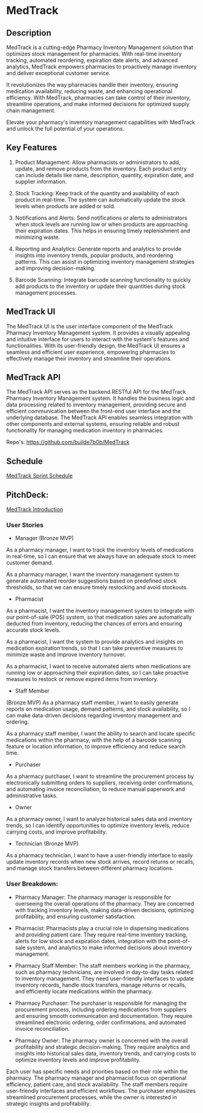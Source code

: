 # MedTrack

## Description
MedTrack is a cutting-edge Pharmacy Inventory Management solution that optimizes stock management for pharmacies. With real-time inventory tracking, automated reordering, expiration date alerts, and advanced analytics, MedTrack empowers pharmacies to proactively manage inventory and deliver exceptional customer service.

It revolutionizes the way pharmacies handle their inventory, ensuring medication availability, reducing waste, and enhancing operational efficiency. With MedTrack, pharmacies can take control of their inventory, streamline operations, and make informed decisions for optimized supply chain management.

Elevate your pharmacy's inventory management capabilities with MedTrack and unlock the full potential of your operations.


## Key Features
1. Product Management: Allow pharmacists or administrators to add, update, and remove products from the inventory. Each product entry can include details like name, description, quantity, expiration date, and supplier information.


2. Stock Tracking: Keep track of the quantity and availability of each product in real-time. The system can automatically update the stock levels when products are added or sold.


3. Notifications and Alerts: Send notifications or alerts to administrators when stock levels are running low or when products are approaching their expiration dates. This helps in ensuring timely replenishment and minimizing waste.


4. Reporting and Analytics: Generate reports and analytics to provide insights into inventory trends, popular products, and reordering patterns. This can assist in optimizing inventory management strategies and improving decision-making.


5. Barcode Scanning: Integrate barcode scanning functionality to quickly add products to the inventory or update their quantities during stock management processes.


## MedTrack UI
The MedTrack UI is the user interface component of the MedTrack Pharmacy Inventory Management system. It provides a visually appealing and intuitive interface for users to interact with the system's features and functionalities. With its user-friendly design, the MedTrack UI ensures a seamless and efficient user experience, empowering pharmacies to effectively manage their inventory and streamline their operations.



## MedTrack API
The MedTrack API serves as the backend RESTful API for the MedTrack Pharmacy Inventory Management system. It handles the business logic and data processing related to inventory management, providing secure and efficient communication between the front-end user interface and the underlying database. The MedTrack API enables seamless integration with other components and external systems, ensuring reliable and robust functionality for managing medication inventory in pharmacies.

Repo's: https://github.com/builde7b0b/MedTrack


## Schedule
[MedTrack Sprint Schedule](https://docs.google.com/spreadsheets/d/1THddOjoQ_yJ1i91F8wUDcJqcaAzPcLBNjWlf-xtPhfY/edit?usp=sharing)


## PitchDeck:
[MedTrack Introduction](https://docs.google.com/presentation/d/1u8qFr95GXvOkukSt1QMjLdhYJfj3I9AmcHjIXdeYIIQ/edit?usp=sharing)


### User Stories
- Manager (Bronze MVP)

As a pharmacy manager, I want to track the inventory levels of medications in real-time, so I can ensure that we always have an adequate stock to meet customer demand.

As a pharmacy manager, I want the inventory management system to generate automated reorder suggestions based on predefined stock thresholds, so that we can ensure timely restocking and avoid stockouts.

- Pharmacist

As a pharmacist, I want the inventory management system to integrate with our point-of-sale (POS) system, so that medication sales are automatically deducted from inventory, reducing the chances of errors and ensuring accurate stock levels.

As a pharmacist, I want the system to provide analytics and insights on medication expiration trends, so that I can take preventive measures to minimize waste and improve inventory turnover.

As a pharmacist, I want to receive automated alerts when medications are running low or approaching their expiration dates, so I can take proactive measures to restock or remove expired items from inventory.

- Staff Member
  
(Bronze MVP) As a pharmacy staff member, I want to easily generate reports on medication usage, demand patterns, and stock availability, so I can make data-driven decisions regarding inventory management and ordering.

As a pharmacy staff member, I want the ability to search and locate specific medications within the pharmacy, with the help of a barcode scanning feature or location information, to improve efficiency and reduce search time.

- Purchaser

As a pharmacy purchaser, I want to streamline the procurement process by electronically submitting orders to suppliers, receiving order confirmations, and automating invoice reconciliation, to reduce manual paperwork and administrative tasks.

- Owner

As a pharmacy owner, I want to analyze historical sales data and inventory trends, so I can identify opportunities to optimize inventory levels, reduce carrying costs, and improve profitability.

- Technician (Bronze MVP)

As a pharmacy technician, I want to have a user-friendly interface to easily update inventory records when new stock arrives, record returns or recalls, and manage stock transfers between different pharmacy locations.


### User Breakdown:
- Pharmacy Manager:
  The pharmacy manager is responsible for overseeing the overall operations of the pharmacy. They are concerned with tracking inventory levels, making data-driven decisions, optimizing profitability, and ensuring customer satisfaction.


- Pharmacist:
  Pharmacists play a crucial role in dispensing medications and providing patient care. They require real-time inventory tracking, alerts for low stock and expiration dates, integration with the point-of-sale system, and analytics to make informed decisions about inventory management.


- Pharmacy Staff Member:
  The staff members working in the pharmacy, such as pharmacy technicians, are involved in day-to-day tasks related to inventory management. They need user-friendly interfaces to update inventory records, handle stock transfers, manage returns or recalls, and efficiently locate medications within the pharmacy.


- Pharmacy Purchaser:
  The purchaser is responsible for managing the procurement process, including ordering medications from suppliers and ensuring smooth communication and documentation. They require streamlined electronic ordering, order confirmations, and automated invoice reconciliation.


- Pharmacy Owner:
  The pharmacy owner is concerned with the overall profitability and strategic decision-making. They require analytics and insights into historical sales data, inventory trends, and carrying costs to optimize inventory levels and improve profitability.

Each user has specific needs and priorities based on their role within the pharmacy.
The pharmacy manager and pharmacist focus on operational efficiency, patient care, and stock availability.
The staff members require user-friendly interfaces and efficient workflows.
The purchaser emphasizes streamlined procurement processes, while the owner is interested in strategic insights and profitability.

